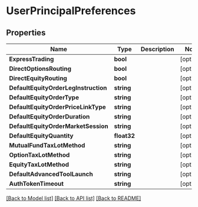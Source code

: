 # UserPrincipalPreferences

## Properties

Name | Type | Description | Notes
------------ | ------------- | ------------- | -------------
**ExpressTrading** | **bool** |  | [optional] 
**DirectOptionsRouting** | **bool** |  | [optional] 
**DirectEquityRouting** | **bool** |  | [optional] 
**DefaultEquityOrderLegInstruction** | **string** |  | [optional] 
**DefaultEquityOrderType** | **string** |  | [optional] 
**DefaultEquityOrderPriceLinkType** | **string** |  | [optional] 
**DefaultEquityOrderDuration** | **string** |  | [optional] 
**DefaultEquityOrderMarketSession** | **string** |  | [optional] 
**DefaultEquityQuantity** | **float32** |  | [optional] 
**MutualFundTaxLotMethod** | **string** |  | [optional] 
**OptionTaxLotMethod** | **string** |  | [optional] 
**EquityTaxLotMethod** | **string** |  | [optional] 
**DefaultAdvancedToolLaunch** | **string** |  | [optional] 
**AuthTokenTimeout** | **string** |  | [optional] 

[[Back to Model list]](../README.md#documentation-for-models) [[Back to API list]](../README.md#documentation-for-api-endpoints) [[Back to README]](../README.md)


